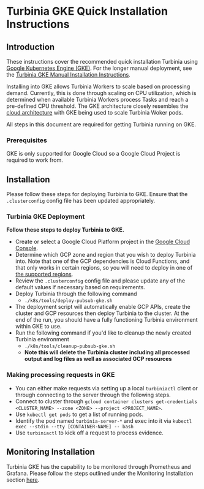 # Turbinia GKE Quick Installation Instructions

## **Introduction**

These instructions cover the recommended quick installation Turbinia using [Google Kubernetes Engine (GKE)](https://cloud.google.com/kubernetes-engine). For the longer manual deployment, see the [Turbinia GKE Manual Installation Instructions](install-gke-manual.md).

Installing into GKE allows Turbinia Workers to scale based on processing demand. Currently, this is done through scaling on CPU utilization, which is determined when available Turbinia Workers process Tasks and reach a pre-defined CPU threshold. The GKE architecture closely resembles the [cloud architecture](how-it-works.md) with GKE being used to scale Turbinia Woker pods.

All steps in this document are required for getting Turbinia running on GKE. 
### **Prerequisites**
GKE is only supported for Google Cloud so a Google Cloud Project is required to work from.

## **Installation**

Please follow these steps for deploying Turbinia to GKE. Ensure that the `.clusterconfig` config file has been updated appropriately. 

### **Turbinia GKE Deployment**

**Follow these steps to deploy Turbinia to GKE.**

*   Create or select a Google Cloud Platform project in the
    [Google Cloud Console](https://console.cloud.google.com).
*   Determine which GCP zone and region that you wish to deploy Turbinia into.
    Note that one of the GCP dependencies is Cloud Functions, and that only
    works in certain regions, so you will need to deploy in one of
    [the supported regions](https://cloud.google.com/functions/docs/locations).
* Review the `.clusterconfig` config file and please update any of the default values if necessary based on requirements.
* Deploy Turbinia through the following command
    * `./k8s/tools/deploy-pubsub-gke.sh`
* The deployment script will automatically enable GCP APIs, create the cluster and GCP resources then deploy Turbinia to the cluster. At the end of the run, you should have a fully functioning Turbinia environment within GKE to use. 
* Run the following command if you'd like to cleanup the newly created Turbinia environment
    * `./k8s/tools/cleanup-pubsub-gke.sh`
    * **Note this will delete the Turbinia cluster including all processed output and log files as well as associated GCP resources** 

### **Making processing requests in GKE**
* You can either make requests via setting up a local `turbiniactl` client or through connecting to the server through the following steps.
* Connect to cluster through `gcloud container clusters get-credentials <CLUSTER_NAME> --zone <ZONE> --project <PROJECT_NAME>`.
* Use `kubectl get pods` to get a list of running pods.
* Identify the pod named `turbinia-server-*` and exec into it via `kubectl exec --stdin --tty [CONTAINER-NAME] -- bash`
* Use `turbiniactl` to kick off a request to process evidence.

## **Monitoring Installation**
Turbinia GKE has the capability to be monitored through Prometheus and Grafana. Please follow the steps outlined under the Monitoring Installation section [here](install-gke-manual.md).
